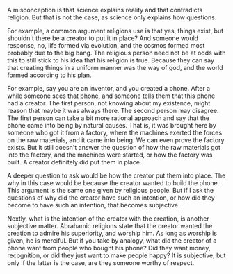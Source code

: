 A misconception is that science explains reality and that contradicts religion. But that is not the case, as science only explains how questions.

For example, a common argument religions use is that yes, things exist, but shouldn't there be a creator to put it in place? And someone would response, no, life formed via evolution, and the cosmos formed most probably due to the big bang. The religious person need not be at odds with this to still stick to his idea that his religion is true. Because they can say that creating things in a uniform manner was the way of god, and the world formed according to his plan.

For example, say you are an inventor, and you created a phone. After a while someone sees that phone, and someone tells them that this phone had a creator. The first person, not knowing about my existence, might reason that maybe it was always there. The second person may disagree. The first person can take a bit more rational approach and say that the phone came into being by natural causes. That is, it was brought here by someone who got it from a factory, where the machines exerted the forces on the raw materials, and it came into being. We can even prove the factory exists. But it still doesn't answer the question of how the raw materials got into the factory, and the machines were started, or how the factory was built. A creator definitely did put them in place.

A deeper question to ask would be how the creator put them into place. The why in this case would be because the creator wanted to build the phone. This argument is the same one given by religious people. But if I ask the questions of why did the creator have such an intention, or how did they become to have such an intention, that becomes subjective.

Nextly, what is the intention of the creator with the creation, is another subjective matter. Abrahamic religions state that the creator wanted the creation to admire his superiority, and worship him. As long as worship is given, he is merciful. But if you take by analogy, what did the creator of a phone want from people who bought his phone? Did they want money, recognition, or did they just want to make people happy? It is subjective, but only if the latter is the case, are they someone worthy of respect.
